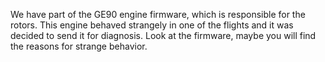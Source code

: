We have part of the GE90 engine firmware, which is responsible for the rotors. This engine behaved strangely in one of the flights and it was decided to send it for diagnosis. Look at the firmware, maybe you will find the reasons for strange behavior.
